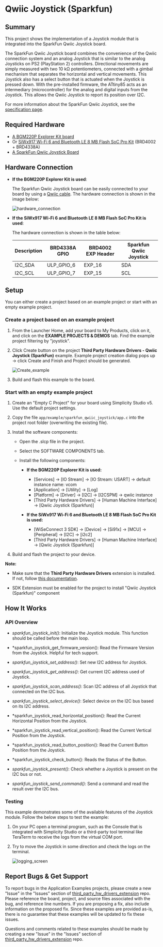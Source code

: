 # Qwiic Joystick (Sparkfun) #

## Summary ##

This project shows the implementation of a Joystick module that is integrated into the SparkFun Qwiic Joystick board.

The SparkFun Qwiic Joystick board combines the convenience of the Qwiic connection system and an analog Joystick that is similar to the analog Joysticks on PS2 (PlayStation 2) controllers. Directional movements are simply measured with two 10 kΩ potentiometers, connected with a gimbal mechanism that separates the horizontal and vertical movements. This Joystick also has a select button that is actuated when the Joystick is pressed down. With the pre-installed firmware, the ATtiny85 acts as an intermediary (microcontroller) for the analog and digital inputs from the Joystick. This allows the Qwiic Joystick to report its position over I2C.

For more information about the SparkFun Qwiic Joystick, see the [specification page](https://learn.sparkfun.com/tutorials/qwiic-joystick-hookup-guide).

## Required Hardware ##

- [A BGM220P Explorer Kit board](https://www.silabs.com/development-tools/wireless/bluetooth/bgm220-explorer-kit)
- Or [SiWx917 Wi-Fi 6 and Bluetooth LE 8 MB Flash SoC Pro Kit](https://www.silabs.com/development-tools/wireless/wi-fi/siwx917-pk6031a-wifi-6-bluetooth-le-soc-pro-kit) (BRD4002 + BRD4338A)
- [A SparkFun Qwiic Joystick Board](https://www.sparkfun.com/products/15168)
  
## Hardware Connection ##

- **If the BGM220P Explorer Kit is used**:
  
   The Sparkfun Qwiic Joystick board can be easily connected to your board by using a [Qwiic cable](https://www.sparkfun.com/products/17259). The hardware connection is shown in the image below:

   ![hardware_connection](image/hardware_connection.png)

- **If the SiWx917 Wi-Fi 6 and Bluetooth LE 8 MB Flash SoC Pro Kit is used**:
  
  The hardware connection is shown in the table below:

  | Description  | BRD4338A GPIO | BRD4002 EXP Header | Sparkfun Qwiic Joystick |
  | -------------| ------------- | ------------------ | ------------------ |
  | I2C_SDA      | ULP_GPIO_6    | EXP_16             | SDA                |
  | I2C_SCL      | ULP_GPIO_7    | EXP_15             | SCL                |

## Setup ##

You can either create a project based on an example project or start with an empty example project.

### Create a project based on an example project ###

1. From the Launcher Home, add your board to My Products, click on it, and click on the **EXAMPLE PROJECTS & DEMOS** tab. Find the example project filtering by "joystick".

2. Click Create button on the project **Third Party Hardware Drivers - Qwiic Joystick (SparkFun)** example. Example project creation dialog pops up -> click Create and Finish and Project should be generated.

    ![Create_example](image/create_example.png)

3. Build and flash this example to the board.

### Start with an empty example project ###

1. Create an "Empty C Project" for your board using Simplicity Studio v5. Use the default project settings.

2. Copy the file `app/example/sparkfun_qwiic_joystick/app.c` into the project root folder (overwriting the existing file).

3. Install the software components:

   - Open the .slcp file in the project.
   - Select the SOFTWARE COMPONENTS tab.
   - Install the following components:
  
      - **If the BGM220P Explorer Kit is used:**
         - [Services] → [IO Stream] → [IO Stream: USART] → default instance name: vcom
         - [Application] → [Utility] → [Log]
         - [Platform] → [Driver] → [I2C] → [I2CSPM] → qwiic instance
         - [Third Party Hardware Drivers] → [Human Machine Interface] → [Qwiic Joystick (Sparkfun)]

      - **If the SiWx917 Wi-Fi 6 and Bluetooth LE 8 MB Flash SoC Pro Kit is used:**
         - [WiSeConnect 3 SDK] → [Device] → [Si91x] → [MCU] → [Peripheral] → [I2C] → [i2c2]
         - [Third Party Hardware Drivers] → [Human Machine Interface] → [Qwiic Joystick (Sparkfun)]

4. Build and flash the project to your device.

**Note:**

- Make sure that the **Third Party Hardware Drivers** extension is installed. If not, follow [this documentation](https://github.com/SiliconLabs/third_party_hw_drivers_extension/blob/master/README.md#how-to-add-to-simplicity-studio-ide).

- SDK Extension must be enabled for the project to install "Qwiic Joystick (Sparkfun)" component

## How It Works ##

### API Overview ###

- *sparkfun_joystick_init()*: Initialize the Joystick module. This function should be called before the main loop.

- *sparkfun_joystick_get_firmware_version(): Read the Firmware Version from the Joystick. Helpful for tech support.

- *sparkfun_joystick_set_address()*: Set new I2C address for Joystick.

- *sparkfun_joystick_get_address()*: Get current I2C address used of Joystick.

- *sparkfun_joystick_scan_address()*: Scan I2C address of all Joystick that connected on the I2C bus.

- *sparkfun_joystick_select_device()*: Select device on the I2C bus based on its I2C address.

- *sparkfun_joystick_read_horizontal_position(): Read the Current Horizontal Position from the Joystick.

- *sparkfun_joystick_read_vertical_position(): Read the Current Vertical Position from the Joystick.

- *sparkfun_joystick_read_button_position(): Read the Current Button Position from the Joystick.

- *sparkfun_joystick_check_button(): Reads the Status of the Button.

- *sparkfun_joystick_present()*: Check whether a Joystick is present on the I2C bus or not.

- *sparkfun_joystick_send_command()*: Send a command and read the result over the I2C bus.

### Testing ###

This example demonstrates some of the available features of the Joystick module. Follow the below steps to test the example:

1. On your PC open a terminal program, such as the Console that is integrated with Simplicity Studio or a third-party tool terminal like TeraTerm to receive the logs from the virtual COM port.

2. Try to move the Joystick in some direction and check the logs on the terminal.

   ![logging_screen](image/logs.png)

## Report Bugs & Get Support ##

To report bugs in the Application Examples projects, please create a new "Issue" in the "Issues" section of [third_party_hw_drivers_extension](https://github.com/SiliconLabs/third_party_hw_drivers_extension) repo. Please reference the board, project, and source files associated with the bug, and reference line numbers. If you are proposing a fix, also include information on the proposed fix. Since these examples are provided as-is, there is no guarantee that these examples will be updated to fix these issues.

Questions and comments related to these examples should be made by creating a new "Issue" in the "Issues" section of [third_party_hw_drivers_extension](https://github.com/SiliconLabs/third_party_hw_drivers_extension) repo.
